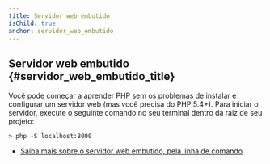 ```yaml
---
title: Servidor web embutido
isChild: true
anchor: servidor_web_embutido
---
```


## Servidor web embutido {#servidor_web_embutido_title}

Você pode começar a aprender PHP sem os problemas de instalar e configurar um servidor web (mas você precisa do
PHP 5.4+). Para iniciar o servidor, execute o seguinte comando no seu terminal dentro da raiz de seu projeto:

    > php -S localhost:8000

* [Saiba mais sobre o servidor web embutido, pela linha de comando][cli-server]

[cli-server]: http://www.php.net/manual/pt_BR/features.commandline.webserver.php
